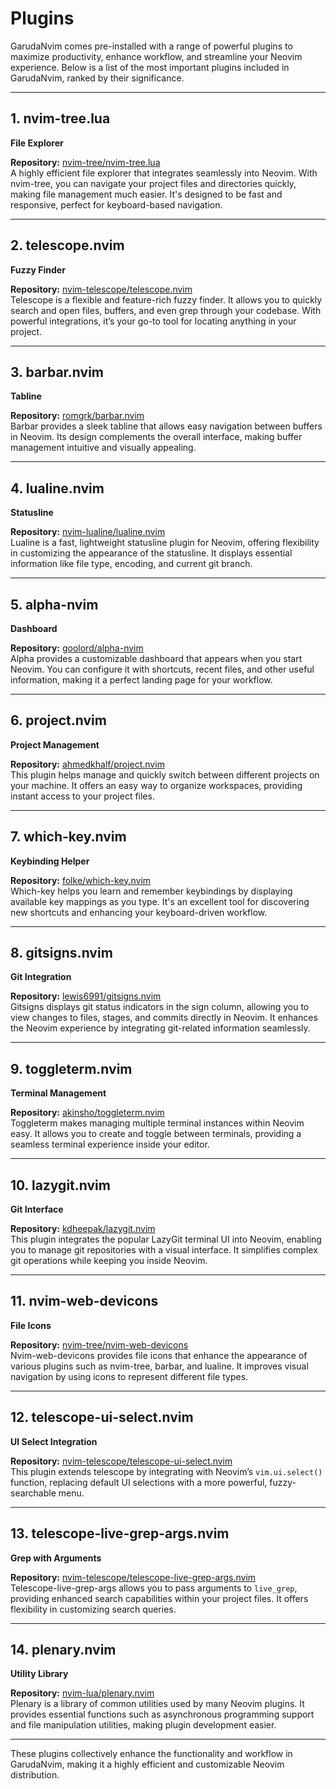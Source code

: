 <div>
    <h1><span class="th-color h-font"><b>Plugins</b></span></h1>    
</div>

GarudaNvim comes pre-installed with a range of powerful plugins to maximize productivity, enhance workflow, and streamline your Neovim experience. Below is a list of the most important plugins included in GarudaNvim, ranked by their significance.

---

## <span class="sh-font tsh-color">1. nvim-tree.lua</span>

**File Explorer**

**Repository:** [nvim-tree/nvim-tree.lua](https://github.com/nvim-tree/nvim-tree.lua)  
A highly efficient file explorer that integrates seamlessly into Neovim. With nvim-tree, you can navigate your project files and directories quickly, making file management much easier. It's designed to be fast and responsive, perfect for keyboard-based navigation.

---

## <span class="sh-font tsh-color">2. telescope.nvim</span>

**Fuzzy Finder**

**Repository:** [nvim-telescope/telescope.nvim](https://github.com/nvim-telescope/telescope.nvim)  
Telescope is a flexible and feature-rich fuzzy finder. It allows you to quickly search and open files, buffers, and even grep through your codebase. With powerful integrations, it’s your go-to tool for locating anything in your project.

---

## <span class="sh-font tsh-color">3. barbar.nvim</span>

**Tabline**

**Repository:** [romgrk/barbar.nvim](https://github.com/romgrk/barbar.nvim)  
Barbar provides a sleek tabline that allows easy navigation between buffers in Neovim. Its design complements the overall interface, making buffer management intuitive and visually appealing.

---

## <span class="sh-font tsh-color">4. lualine.nvim</span>

**Statusline**

**Repository:** [nvim-lualine/lualine.nvim](https://github.com/nvim-lualine/lualine.nvim)  
Lualine is a fast, lightweight statusline plugin for Neovim, offering flexibility in customizing the appearance of the statusline. It displays essential information like file type, encoding, and current git branch.

---

## <span class="sh-font tsh-color">5. alpha-nvim</span>

**Dashboard**

**Repository:** [goolord/alpha-nvim](https://github.com/goolord/alpha-nvim)  
Alpha provides a customizable dashboard that appears when you start Neovim. You can configure it with shortcuts, recent files, and other useful information, making it a perfect landing page for your workflow.

---

## <span class="sh-font tsh-color">6. project.nvim</span>

**Project Management**

**Repository:** [ahmedkhalf/project.nvim](https://github.com/ahmedkhalf/project.nvim)  
This plugin helps manage and quickly switch between different projects on your machine. It offers an easy way to organize workspaces, providing instant access to your project files.

---

## <span class="sh-font tsh-color">7. which-key.nvim</span>

**Keybinding Helper**

**Repository:** [folke/which-key.nvim](https://github.com/folke/which-key.nvim)  
Which-key helps you learn and remember keybindings by displaying available key mappings as you type. It's an excellent tool for discovering new shortcuts and enhancing your keyboard-driven workflow.

---

## <span class="sh-font tsh-color">8. gitsigns.nvim</span>

**Git Integration**

**Repository:** [lewis6991/gitsigns.nvim](https://github.com/lewis6991/gitsigns.nvim)  
Gitsigns displays git status indicators in the sign column, allowing you to view changes to files, stages, and commits directly in Neovim. It enhances the Neovim experience by integrating git-related information seamlessly.

---

## <span class="sh-font tsh-color">9. toggleterm.nvim</span>

**Terminal Management**

**Repository:** [akinsho/toggleterm.nvim](https://github.com/akinsho/toggleterm.nvim)  
Toggleterm makes managing multiple terminal instances within Neovim easy. It allows you to create and toggle between terminals, providing a seamless terminal experience inside your editor.

---

## <span class="sh-font tsh-color">10. lazygit.nvim</span>

**Git Interface**

**Repository:** [kdheepak/lazygit.nvim](https://github.com/kdheepak/lazygit.nvim)  
This plugin integrates the popular LazyGit terminal UI into Neovim, enabling you to manage git repositories with a visual interface. It simplifies complex git operations while keeping you inside Neovim.

---

## <span class="sh-font tsh-color">11. nvim-web-devicons</span>

**File Icons**

**Repository:** [nvim-tree/nvim-web-devicons](https://github.com/nvim-tree/nvim-web-devicons)  
Nvim-web-devicons provides file icons that enhance the appearance of various plugins such as nvim-tree, barbar, and lualine. It improves visual navigation by using icons to represent different file types.

---

## <span class="sh-font tsh-color">12. telescope-ui-select.nvim</span>

**UI Select Integration**

**Repository:** [nvim-telescope/telescope-ui-select.nvim](https://github.com/nvim-telescope/telescope-ui-select.nvim)  
This plugin extends telescope by integrating with Neovim’s `vim.ui.select()` function, replacing default UI selections with a more powerful, fuzzy-searchable menu.

---

## <span class="sh-font tsh-color">13. telescope-live-grep-args.nvim</span>

**Grep with Arguments**

**Repository:** [nvim-telescope/telescope-live-grep-args.nvim](https://github.com/nvim-telescope/telescope-live-grep-args.nvim)  
Telescope-live-grep-args allows you to pass arguments to `live_grep`, providing enhanced search capabilities within your project files. It offers flexibility in customizing search queries.

---

## <span class="sh-font tsh-color">14. plenary.nvim</span>

**Utility Library**

**Repository:** [nvim-lua/plenary.nvim](https://github.com/nvim-lua/plenary.nvim)  
Plenary is a library of common utilities used by many Neovim plugins. It provides essential functions such as asynchronous programming support and file manipulation utilities, making plugin development easier.

---

These plugins collectively enhance the functionality and workflow in GarudaNvim, making it a highly efficient and customizable Neovim distribution.

